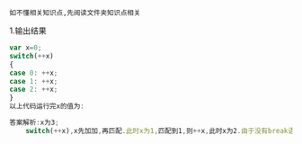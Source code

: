 `如不懂相关知识点,先阅读文件夹知识点相关`

1.输出结果

```js
var x=0;
switch(++x)
{
case 0: ++x;
case 1: ++x;
case 2: ++x;
}
以上代码运行完x的值为:
```

```js
答案解析:x为3;
	switch(++x),x先加加,再匹配.此时x为1,匹配到1,则++x,此时x为2.由于没有break语句,case语句继续往下走,x再次++,此时x为3
```

